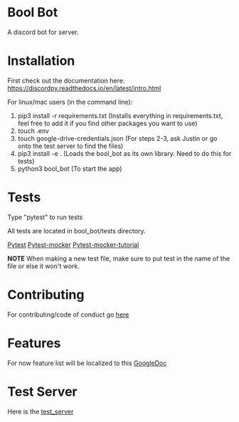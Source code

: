 # Bool Bot

A discord bot for server. 

# Installation

First check out the documentation here: https://discordpy.readthedocs.io/en/latest/intro.html

For linux/mac users (in the command line):

1. pip3 install -r requirements.txt
(Installs everything in requirements.txt, feel free to add it if you find other packages you want to use)
2. touch .env 
3. touch google-drive-credentials.json
(For steps 2-3, ask Justin or go onto the test server to find the files)
4. pip3 install -e . 
(Loads the bool_bot as its own library. Need to do this for tests)
5. python3 bool_bot 
(To start the app)

# Tests

Type "pytest" to run tests

All tests are located in bool_bot/tests directory.

[Pytest](https://docs.pytest.org/en/stable/)
[Pytest-mocker](https://pypi.org/project/pytest-mock/)
[Pytest-mocker-tutorial](https://changhsinlee.com/pytest-mock/)

**NOTE**
When making a new test file, make sure to put test in the name of the file or else it won't work.

# Contributing

For contributing/code of conduct go [here](./CONTRIBUTING.md)

# Features

For now feature list will be localized to this [GoogleDoc](https://docs.google.com/document/d/1NiyKNi84mMjQg219-CK9Bu_EmCaqTWaEj1crirnnbxM/edit?usp=sharing)

# Test Server

Here is the [test_server](https://discord.gg/qsmZYek)
